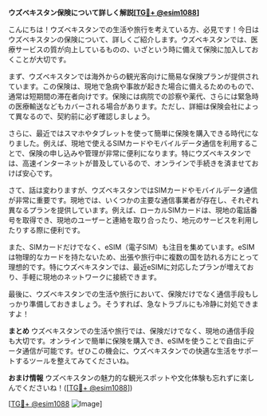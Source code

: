**ウズベキスタン保険について詳しく解説[[TG💪+ @esim1088](https://t.me/s/esim1088)]**

こんにちは！ウズベキスタンでの生活や旅行を考えている方、必見です！今日はウズベキスタンの保険について、詳しくご紹介します。ウズベキスタンでは、医療サービスの質が向上しているものの、いざという時に備えて保険に加入しておくことが大切です。

まず、ウズベキスタンでは海外からの観光客向けに簡易な保険プランが提供されています。この保険は、現地で急病や事故が起きた場合に備えるためのもので、通常は短期間の滞在者向けです。保険には病院での診察や薬代、さらには緊急時の医療輸送などもカバーされる場合があります。ただし、詳細は保険会社によって異なるので、契約前に必ず確認しましょう。

さらに、最近ではスマホやタブレットを使って簡単に保険を購入できる時代になりました。例えば、現地で使えるSIMカードやモバイルデータ通信を利用することで、保険の申し込みや管理が非常に便利になります。特にウズベキスタンでは、高速インターネットが普及しているので、オンラインで手続きを済ませておけば安心です。

さて、話は変わりますが、ウズベキスタンではSIMカードやモバイルデータ通信が非常に重要です。現地では、いくつかの主要な通信事業者が存在し、それぞれ異なるプランを提供しています。例えば、ローカルSIMカードは、現地の電話番号を取得でき、現地のユーザーと連絡を取り合ったり、地元のサービスを利用したりする際に便利です。

また、SIMカードだけでなく、eSIM（電子SIM）も注目を集めています。eSIMは物理的なカードを持たないため、出張や旅行中に複数の国を訪れる方にとって理想的です。特にウズベキスタンでは、最近eSIMに対応したプランが増えており、手軽に現地のネットワークに接続できます。

最後に、ウズベキスタンでの生活や旅行において、保険だけでなく通信手段もしっかり準備しておきましょう。そうすれば、急なトラブルにも冷静に対処できますよ！

**まとめ**
ウズベキスタンでの生活や旅行では、保険だけでなく、現地の通信手段も大切です。オンラインで簡単に保険を購入でき、eSIMを使うことで自由にデータ通信が可能です。ぜひこの機会に、ウズベキスタンでの快適な生活をサポートするツールを整えてみてくださいね。

**おまけ情報**
ウズベキスタンの魅力的な観光スポットや文化体験も忘れずに楽しんでくださいね！([[TG💪+ @esim1088](https://t.me/s/esim1088)])

[[TG💪+ @esim1088](https://t.me/s/esim1088) ![Image](https://i.postimg.cc/Y0z9fWf4/image.png)]